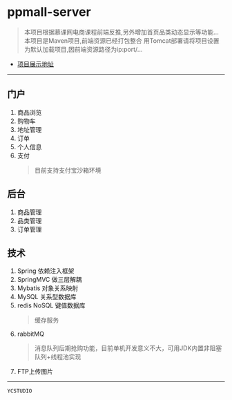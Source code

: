 # ppmall-server
  > 本项目根据慕课网电商课程前端反推,另外增加首页品类动态显示等功能...
  	本项目是Maven项目,前端资源已经打包整合
  	用Tomcat部署请将项目设置为默认加载项目,因前端资源路径为ip:port/...

* [项目展示地址](http://www.grammaker.cn:8080/dist/view/user-login.html)

-------------------------
## 门户
1. 商品浏览
2. 购物车
3. 地址管理
4. 订单
5. 个人信息
6. 支付
   > 目前支持支付宝沙箱环境

## 后台
1. 商品管理
2. 品类管理
3. 订单管理

## 技术
1. Spring 依赖注入框架
2. SpringMVC 做三层解耦
3. Mybatis 对象关系映射
4. MySQL 关系型数据库
5. redis NoSQL 键值数据库
   > 缓存服务
6. rabbitMQ 
   > 消息队列后期抢购功能，目前单机开发意义不大，可用JDK内置非阻塞队列+线程池实现
7. FTP上传图片

-------------------------
	YCSTUDIO

